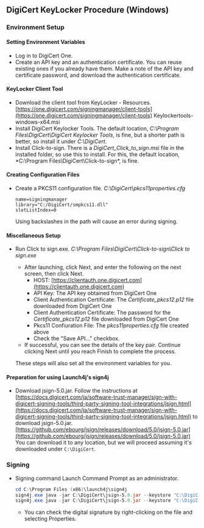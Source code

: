 ## DigiCert KeyLocker Procedure (Windows)

### Environment Setup

#### Setting Environment Variables

- Log in to DigiCert One.
- Create an API key and an authentication certificate.
  You can reuse existing ones if you already have them.
  Make a note of the API key and certificate password, and download the authentication certificate.

#### KeyLocker Client Tool

- Download the client tool from KeyLocker - Resources.
  [https://one.digicert.com/signingmanager/client-tools](https://one.digicert.com/signingmanager/client-tools)
  Keylockertools-windows-x64.msi
- Install DigiCert Keylocker Tools.
  The default location, *C:\Program Files\DigiCert\DigiCert Keylocker Tools*, is fine, but a shorter path is better, so install it under *C:\DigiCert*.
- Install Click-to-sign.
  There is a *DigiCert_Click_to_sign.msi* file in the installed folder, so use this to install.
  For this, the default location, *C:\Program Files\DigiCert\Click-to-sign\*, is fine.

#### Creating Configuration Files

- Create a PKCS11 configuration file.
  *C:\DigiCert\pkcs11properties.cfg*
  ```properties
  name=signingmanager 
  library="C:/DigiCert/smpkcs11.dll"
  slotListIndex=0
  ```
  Using backslashes in the path will cause an error during signing.

#### Miscellaneous Setup

- Run Click to sign.exe.
  *C:\Program Files\DigiCert\Click-to-sign\Click to sign.exe*
  - After launching, click Next, and enter the following on the next screen, then click Next.
    - HOST: [https://clientauth.one.digicert.com](https://clientauth.one.digicert.com)
    - API Key: The API key obtained from DigiCert One
    - Client Authentication Certificate: The *Certificate_pkcs12.p12* file downloaded from DigiCert One
    - Client Authentication Certificate: The password for the *Certificate_pkcs12.p12* file downloaded from DigiCert One
    - Pkcs11 Confiuration File: The *pkcs11properties.cfg* file created above
    - Check the "Save API..." checkbox.
  - If successful, you can see the details of the key pair. Continue clicking Next until you reach Finish to complete the process.

  These steps will also set all the environment variables for you.

#### Preparation for using Launch4j's sign4j

- Download jsign-5.0.jar.
  Follow the instructions at [https://docs.digicert.com/ja/software-trust-manager/sign-with-digicert-signing-tools/third-party-signing-tool-integrations/jsign.html](https://docs.digicert.com/ja/software-trust-manager/sign-with-digicert-signing-tools/third-party-signing-tool-integrations/jsign.html) to download jsign-5.0.jar.
  [https://github.com/ebourg/jsign/releases/download/5.0/jsign-5.0.jar](https://github.com/ebourg/jsign/releases/download/5.0/jsign-5.0.jar)
  You can download it to any location, but we will proceed assuming it's downloaded under `C:\DigiCert`.

### Signing

- Signing command
  Launch Command Prompt as an administrator.
  ```powershell
  cd C:\Program Files (x86)\launch4j\sign4j
  sign4j.exe java -jar C:\DigiCert\jsign-5.0.jar --keystore "C:\DigiCert\pkcs11properties.cfg" --storetype PKCS11 C:\Users\turbou\Desktop\CSVDLTool_work\common\CSVDLTool_2.1.5.exe
  sign4j.exe java -jar C:\DigiCert\jsign-5.0.jar --keystore "C:\DigiCert\pkcs11properties.cfg" --storetype PKCS11 C:\Users\turbou\Desktop\CSVDLTool_work\common\CSVDLTool_2.1.5_auditlog.exe
  ```
  - You can check the digital signature by right-clicking on the file and selecting Properties. 

